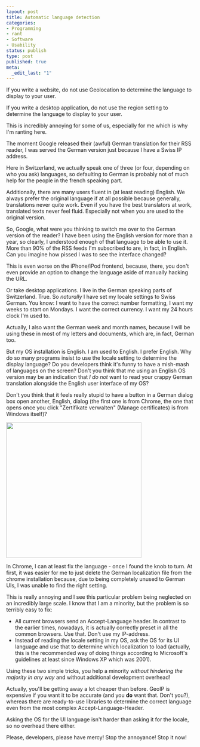 ```yaml
---
layout: post
title: Automatic language detection
categories:
- Programming
- rant
- Software
- Usability
status: publish
type: post
published: true
meta:
  _edit_last: "1"
---
```

If you write a website, do not use Geolocation to determine the language to display to your user.

If you write a desktop application, do not use the region setting to determine the language to display to your user.

This is incredibly annoying for some of us, especially for me which is why I'm ranting here.

The moment Google released their (awful) German translation for their RSS reader, I was served the German version just because I have a Swiss IP address.

Here in Switzerland, we actually speak one of three (or four, depending on who you ask) languages, so defaulting to German is probably not of much help for the people in the french speaking part.

Additionally, there are many users fluent in (at least reading) English. We always prefer the original language if at all possible because generally, translations never quite work. Even if you have the best translators at work, translated texts never feel fluid. Especially not when you are used to the original version.

So, Google, what were you thinking to switch me over to the German version of the reader? I have been using the English version for more than a year, so clearly, I understood enough of that language to be able to use it. More than 90% of the RSS feeds I'm subscribed to are, in fact, in English. Can you imagine how pissed I was to see the interface changed?

This is even worse on the iPhone/iPod frontend, because, there, you don't even provide an option to change the language aside of manually hacking the URL.

Or take desktop applications. I live in the German speaking parts of Switzerland. True. So <em>naturally</em> I have set my locale settings to Swiss German. You know: I want to have the correct number formatting, I want my weeks to start on Mondays. I want the correct currency. I want my 24 hours clock I'm used to.

Actually, I also want the German week and month names, because I will be using these in most of my letters and documents, which are, in fact, German too.

But my OS installation is English. I am used to English. I prefer English. Why do so many programs insist to use the locale setting to determine the display language? Do you developers think it's funny to have a mish-mash of languages on the screen? Don't you think that me using an English OS version may be an indication that <em>I do not</em> want to read your crappy German translation alongside the English user interface of my OS?

Don't you think that it feels really stupid to have a button in a German dialog box open another, English, dialog (the first one is from Chrome, the one that opens once you click "Zertifikate verwalten" (Manage certificates) is from Windows itself)?

<a href="http://www.gnegg.ch/wp-content/uploads/2008/09/langmix.png"><img class="aligncenter size-full wp-image-458" title="langmix" src="http://www.gnegg.ch/wp-content/uploads/2008/09/langmix.png" alt="" width="362" height="363" /></a>

In Chrome, I can at least fix the language - once I found the knob to turn. At first, it was easier for me to just delete the German localization file from the chrome installation because, due to being completely unused to German UIs, I was unable to find the right setting.

This is really annoying and I see this particular problem being neglected on an incredibly large scale. I know that I am a minority, but the problem is so terribly easy to fix:
<ul>
	<li>All current browsers send an Accept-Language header. In contrast to the earlier times, nowadays, it is actually correctly preset in all the common browsers. Use that. Don't use my IP-address.</li>
	<li>Instead of reading the locale setting in my OS, ask the OS for its UI language and use that to determine which localization to load (actually, this is the recommended way of doing things according to Microsoft's guidelines at least since Windows XP which was 2001).</li>
</ul>
Using these two simple tricks, you help a minority <em>without hindering the majority in any way</em> and without additional development overhead!

Actually, you'll be getting away a lot cheaper than before. GeoIP is expensive if you want it to be accurate (and you <strong>do</strong> want that. Don't you?), whereas there are ready-to-use libraries to determine the correct language even from the most complex Accept-Language-Header.

Asking the OS for the UI language isn't harder than asking it for the locale, so no overhead there either.

Please, developers, please have mercy! Stop the annoyance! Stop it now!
